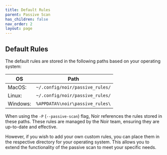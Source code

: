 ```yaml
---
title: Default Rules
parent: Passive Scan
has_children: false
nav_order: 2
layout: page
---
```


## Default Rules

The default rules are stored in the following paths based on your operating system:

| OS | Path |
|---|---|
| MacOS: | `~/.config/noir/passive_rules/` |
| Linux: | `~/.config/noir/passive_rules/` |
| Windows: | `%APPDATA%\noir\passive_rules\` |

When using the `-P` (`--passive-scan`) flag, Noir references the rules stored in these paths. These rules are managed by the Noir team, ensuring they are up-to-date and effective.

However, if you wish to add your own custom rules, you can place them in the respective directory for your operating system. This allows you to extend the functionality of the passive scan to meet your specific needs.